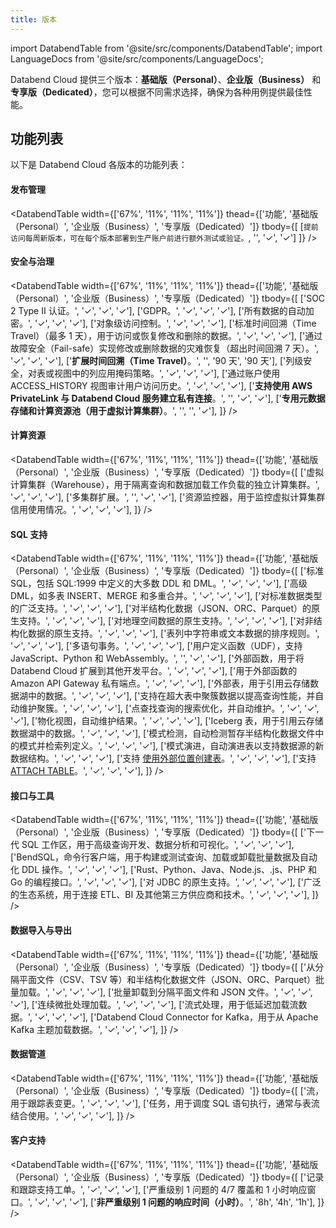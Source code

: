 ```yaml
---
title: 版本
---
```


import DatabendTable from '@site/src/components/DatabendTable';
import LanguageDocs from '@site/src/components/LanguageDocs';

Databend Cloud 提供三个版本：**基础版（Personal）**、**企业版（Business）** 和 **专享版（Dedicated）**，您可以根据不同需求选择，确保为各种用例提供最佳性能。

<LanguageDocs
cn=
'
如需快速了解这些版本，请访问 [https://www.databend.cn/databend-cloud](https://www.databend.cn/databend-cloud)。有关定价信息，请参阅 [定价与计费](/guides/products/dc/pricing)。有关各版本详细功能列表，请参阅 [功能列表](#feature-lists)。
'
en=
'
For a quick overview of these editions, see [https://www.databend.com/databend-cloud](https://www.databend.com/databend-cloud). For the pricing information, see [Pricing & Billing](/guides/products/dc/pricing). For the detailed feature list among these editions, see [Feature Lists](#feature-lists).
'
/>

## 功能列表

以下是 Databend Cloud 各版本的功能列表：

#### 发布管理

<DatabendTable
width={['67%', '11%', '11%', '11%']}
thead={['功能', '基础版（Personal）', '企业版（Business）', '专享版（Dedicated）']}
tbody={[
[`提前访问每周新版本，可在每个版本部署到生产账户前进行额外测试或验证。`, '', '✓', '✓']
]} />

#### 安全与治理

<DatabendTable
width={['67%', '11%', '11%', '11%']}
thead={['功能', '基础版（Personal）', '企业版（Business）', '专享版（Dedicated）']}
tbody={[
['SOC 2 Type II 认证。', '✓', '✓', '✓'],
['GDPR。', '✓', '✓', '✓'],
['所有数据的自动加密。', '✓', '✓', '✓'],
['对象级访问控制。', '✓', '✓', '✓'],
['标准时间回溯（Time Travel）（最多 1 天），用于访问或恢复修改和删除的数据。', '✓', '✓', '✓'],
['通过故障安全（Fail-safe）实现修改或删除数据的灾难恢复（超出时间回溯 7 天）。', '✓', '✓', '✓'],
['<b>扩展时间回溯（Time Travel）</b>。', '', '90 天', '90 天'],
['列级安全，对表或视图中的列应用掩码策略。', '✓', '✓', '✓'],
['通过账户使用 ACCESS_HISTORY 视图审计用户访问历史。', '✓', '✓', '✓'],
['<b>支持使用 AWS PrivateLink 与 Databend Cloud 服务建立私有连接</b>。', '', '✓', '✓'],
['<b>专用元数据存储和计算资源池（用于虚拟计算集群）</b>。', '', '', '✓'],
]}
/>

#### 计算资源

<DatabendTable
width={['67%', '11%', '11%', '11%']}
thead={['功能', '基础版（Personal）', '企业版（Business）', '专享版（Dedicated）']}
tbody={[
['虚拟计算集群（Warehouse），用于隔离查询和数据加载工作负载的独立计算集群。', '✓', '✓', '✓'],
['多集群扩展。', '', '✓', '✓'],
['资源监控器，用于监控虚拟计算集群信用使用情况。', '✓', '✓', '✓'],
]}
/>

#### SQL 支持

<DatabendTable
width={['67%', '11%', '11%', '11%']}
thead={['功能', '基础版（Personal）', '企业版（Business）', '专享版（Dedicated）']}
tbody={[
['标准 SQL，包括 SQL:1999 中定义的大多数 DDL 和 DML。', '✓', '✓', '✓'],
['高级 DML，如多表 INSERT、MERGE 和多重合并。', '✓', '✓', '✓'],
['对标准数据类型的广泛支持。', '✓', '✓', '✓'],
['对半结构化数据（JSON、ORC、Parquet）的原生支持。', '✓', '✓', '✓'],
['对地理空间数据的原生支持。', '✓', '✓', '✓'],
['对非结构化数据的原生支持。', '✓', '✓', '✓'],
['表列中字符串或文本数据的排序规则。', '✓', '✓', '✓'],
['多语句事务。', '✓', '✓', '✓'],
['用户定义函数（UDF），支持 JavaScript、Python 和 WebAssembly。', '', '✓', '✓'],
['外部函数，用于将 Databend Cloud 扩展到其他开发平台。', '✓', '✓', '✓'],
['用于外部函数的 Amazon API Gateway 私有端点。', '✓', '✓', '✓'],
['外部表，用于引用云存储数据湖中的数据。', '✓', '✓', '✓'],
['支持在超大表中聚簇数据以提高查询性能，并自动维护聚簇。', '✓', '✓', '✓'],
['点查找查询的搜索优化，并自动维护。', '✓', '✓', '✓'],
['物化视图，自动维护结果。', '✓', '✓', '✓'],
['Iceberg 表，用于引用云存储数据湖中的数据。', '✓', '✓', '✓'],
['模式检测，自动检测暂存半结构化数据文件中的模式并检索列定义。', '✓', '✓', '✓'],
['模式演进，自动演进表以支持数据源的新数据结构。', '✓', '✓', '✓'],
['支持 <a href="/sql/sql-commands/ddl/table/ddl-create-table-external-location" target="_self">使用外部位置创建表</a>。', '✓', '✓', '✓'],
['支持 <a href="/sql/sql-commands/ddl/table/attach-table" target="_self">ATTACH TABLE</a>。', '✓', '✓', '✓'],
]}
/>

#### 接口与工具

<DatabendTable
width={['67%', '11%', '11%', '11%']}
thead={['功能', '基础版（Personal）', '企业版（Business）', '专享版（Dedicated）']}
tbody={[
['下一代 SQL 工作区，用于高级查询开发、数据分析和可视化。', '✓', '✓', '✓'],
['BendSQL，命令行客户端，用于构建或测试查询、加载或卸载批量数据及自动化 DDL 操作。', '✓', '✓', '✓'],
['Rust、Python、Java、Node.js、.js、PHP 和 Go 的编程接口。', '✓', '✓', '✓'],
['对 JDBC 的原生支持。', '✓', '✓', '✓'],
['广泛的生态系统，用于连接 ETL、BI 及其他第三方供应商和技术。', '✓', '✓', '✓'],
]}
/>

#### 数据导入与导出

<DatabendTable
width={['67%', '11%', '11%', '11%']}
thead={['功能', '基础版（Personal）', '企业版（Business）', '专享版（Dedicated）']}
tbody={[
['从分隔平面文件（CSV、TSV 等）和半结构化数据文件（JSON、ORC、Parquet）批量加载。', '✓', '✓', '✓'],
['批量卸载到分隔平面文件和 JSON 文件。', '✓', '✓', '✓'],
['连续微批处理加载。', '✓', '✓', '✓'],
['流式处理，用于低延迟加载流数据。', '✓', '✓', '✓'],
['Databend Cloud Connector for Kafka，用于从 Apache Kafka 主题加载数据。', '✓', '✓', '✓'],
]}
/>

#### 数据管道

<DatabendTable
width={['67%', '11%', '11%', '11%']}
thead={['功能', '基础版（Personal）', '企业版（Business）', '专享版（Dedicated）']}
tbody={[
['流，用于跟踪表变更。', '✓', '✓', '✓'],
['任务，用于调度 SQL 语句执行，通常与表流结合使用。', '✓', '✓', '✓'],
]}
/>

#### 客户支持

<DatabendTable
width={['67%', '11%', '11%', '11%']}
thead={['功能', '基础版（Personal）', '企业版（Business）', '专享版（Dedicated）']}
tbody={[
['记录和跟踪支持工单。', '✓', '✓', '✓'],
['严重级别 1 问题的 4/7 覆盖和 1 小时响应窗口。', '✓', '✓', '✓'],
['<b>非严重级别 1 问题的响应时间（小时）</b>。', '8h', '4h', '1h'],
]}
/>